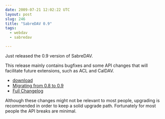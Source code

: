 ```yaml
---
date: 2009-07-21 12:02:22 UTC
layout: post
slug: 246
title: "SabreDAV 0.9"
tags:
  - webdav
  - sabredav

---
```

<p>Just released the 0.9 version of SabreDAV.</p>

<p>This release mainly contains bugfixes and some API changes that will facilitate future extensions, such as ACL and CalDAV.</p>

<ul>
  <li><a href="http://code.google.com/p/sabredav/downloads/list">download</a></li>
  <li><a href="http://code.google.com/p/sabredav/wiki/Migrating0_8to0_9">Migrating from 0.8 to 0.9</a></li>
  <li><a href="http://code.google.com/p/sabredav/source/browse/trunk/ChangeLog">Full Changelog</a></li>
</ul>

<p>Although these changes might not be relevant to most people, upgrading is recommended in order to keep a solid upgrade path. Fortunately for most people the API breaks are minimal.</p>
